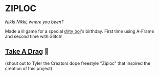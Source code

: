 # ZIPLOC
*Nikki Nikki, where you been?*

Made a lil game for a special [dirty boi](https://www.instagram.com/xelelel/)'s birthday. First time using A-Frame and second time with Glitch! 

## [Take A Drag](https://ziploc.glitch.me/) 🚬

(shout out to Tyler the Creators dope freestyle "Ziploc" that inspired the creation of this project)
